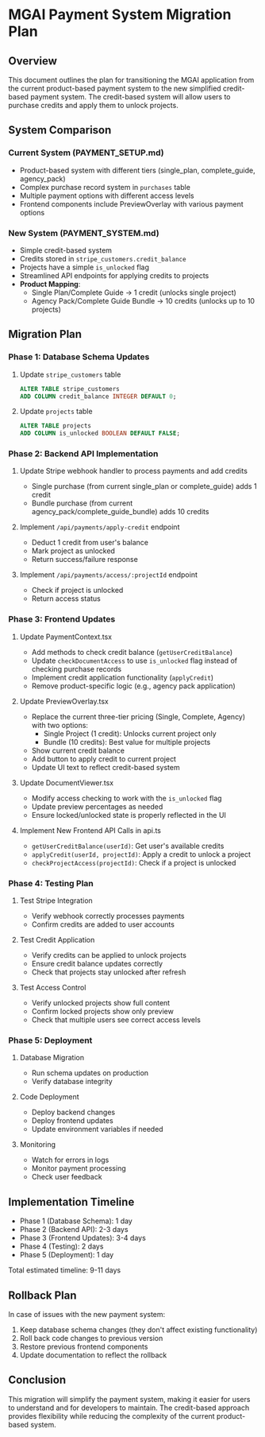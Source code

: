 # MGAI Payment System Migration Plan

## Overview

This document outlines the plan for transitioning the MGAI application from the current product-based payment system to the new simplified credit-based payment system. The credit-based system will allow users to purchase credits and apply them to unlock projects.

## System Comparison

### Current System (PAYMENT_SETUP.md)
- Product-based system with different tiers (single_plan, complete_guide, agency_pack)
- Complex purchase record system in `purchases` table
- Multiple payment options with different access levels
- Frontend components include PreviewOverlay with various payment options

### New System (PAYMENT_SYSTEM.md)
- Simple credit-based system
- Credits stored in `stripe_customers.credit_balance`
- Projects have a simple `is_unlocked` flag
- Streamlined API endpoints for applying credits to projects
- **Product Mapping**:
  - Single Plan/Complete Guide → 1 credit (unlocks single project)
  - Agency Pack/Complete Guide Bundle → 10 credits (unlocks up to 10 projects)

## Migration Plan

### Phase 1: Database Schema Updates

1. Update `stripe_customers` table
   ```sql
   ALTER TABLE stripe_customers
   ADD COLUMN credit_balance INTEGER DEFAULT 0;
   ```

2. Update `projects` table
   ```sql
   ALTER TABLE projects
   ADD COLUMN is_unlocked BOOLEAN DEFAULT FALSE;
   ```

### Phase 2: Backend API Implementation

1. Update Stripe webhook handler to process payments and add credits
   - Single purchase (from current single_plan or complete_guide) adds 1 credit
   - Bundle purchase (from current agency_pack/complete_guide_bundle) adds 10 credits

2. Implement `/api/payments/apply-credit` endpoint
   - Deduct 1 credit from user's balance
   - Mark project as unlocked
   - Return success/failure response

3. Implement `/api/payments/access/:projectId` endpoint
   - Check if project is unlocked
   - Return access status

### Phase 3: Frontend Updates

1. Update PaymentContext.tsx
   - Add methods to check credit balance (`getUserCreditBalance`)
   - Update `checkDocumentAccess` to use `is_unlocked` flag instead of checking purchase records
   - Implement credit application functionality (`applyCredit`)
   - Remove product-specific logic (e.g., agency pack application)

2. Update PreviewOverlay.tsx
   - Replace the current three-tier pricing (Single, Complete, Agency) with two options:
     - Single Project (1 credit): Unlocks current project only
     - Bundle (10 credits): Best value for multiple projects
   - Show current credit balance
   - Add button to apply credit to current project
   - Update UI text to reflect credit-based system

3. Update DocumentViewer.tsx
   - Modify access checking to work with the `is_unlocked` flag
   - Update preview percentages as needed
   - Ensure locked/unlocked state is properly reflected in the UI

4. Implement New Frontend API Calls in api.ts
   - `getUserCreditBalance(userId)`: Get user's available credits
   - `applyCredit(userId, projectId)`: Apply a credit to unlock a project
   - `checkProjectAccess(projectId)`: Check if a project is unlocked

### Phase 4: Testing Plan

1. Test Stripe Integration
   - Verify webhook correctly processes payments
   - Confirm credits are added to user accounts

2. Test Credit Application
   - Verify credits can be applied to unlock projects
   - Ensure credit balance updates correctly
   - Check that projects stay unlocked after refresh

3. Test Access Control
   - Verify unlocked projects show full content
   - Confirm locked projects show only preview
   - Check that multiple users see correct access levels

### Phase 5: Deployment

1. Database Migration
   - Run schema updates on production
   - Verify database integrity

2. Code Deployment
   - Deploy backend changes
   - Deploy frontend updates
   - Update environment variables if needed

3. Monitoring
   - Watch for errors in logs
   - Monitor payment processing
   - Check user feedback

## Implementation Timeline

- Phase 1 (Database Schema): 1 day
- Phase 2 (Backend API): 2-3 days
- Phase 3 (Frontend Updates): 3-4 days
- Phase 4 (Testing): 2 days
- Phase 5 (Deployment): 1 day

Total estimated timeline: 9-11 days

## Rollback Plan

In case of issues with the new payment system:

1. Keep database schema changes (they don't affect existing functionality)
2. Roll back code changes to previous version
3. Restore previous frontend components
4. Update documentation to reflect the rollback

## Conclusion

This migration will simplify the payment system, making it easier for users to understand and for developers to maintain. The credit-based approach provides flexibility while reducing the complexity of the current product-based system.
